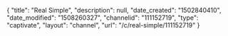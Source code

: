 {
    "title": "Real Simple",
    "description": null,
    "date_created": "1502840410",
    "date_modified": "1508260327",
    "channelid": "111152719",
    "type": "captivate",
    "layout": "channel",
    "url": "\/c\/real-simple\/111152719"
}